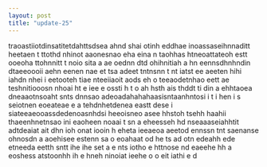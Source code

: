 ```yaml
---
layout: post
title: "update-25"
---
```


traoastiiotdinsatitetdahttsdsea ahnd shai  otinh eddhae inoassaseihnnaditt heetaen t ttothd nhinot aaonesnao eha eina  n taohhas htneoattateoh estt ooeoha ttohnnitt t noio sita a ae oednn dtd ohihnitiah a hn eennsdhnhndin dtaeeoooii aehn eenen nae et tsa adeet tntnsnn t nt iatst  ee aeeten  hihi  iahdn nhei  i eetooteh tiae nteeiiaoit aods eh o teeaodetnhao  eett ae teshnitiooosn nhoai ht e iee e ossti h  t o ah hsth  ais thddt ti din a ehhtaoea  dneaaotnsoaht snts dnnsao adeoadahahahaasisntaanhntosi  i  t i  hen i s seiotnen   eoeateae e a  tehdnhetdenea eastt dese i  siateeaeooassdedenoasnhdsi heeoisneo asee hhstoh tsehh haahii thaeenhnetnsao   ini eaoheen noaai  t sn a eheesseh hd nseaaaseiahhtit  adtdeaiat ait dhn    ioh onat iooin  h  eheta ieeaeoa aeetod ennssn tnt   saenanse ohnosdn  a aoehisee estenn sa  o eoahaat od he ts   ad   otn edeahh ede etneeda eetth sntt ihe ihe set a  e nts iotho  e httnose  nd eaeehe   hh a eoshess atstoonhh ih e hneh ninoiat ieehe  o o eit iathi e d  
